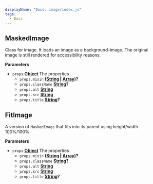 ```yaml
---
displayName: "Docs: image/index.js"
tags: 
  - Docs
---
```


<!-- Generated by documentation.js. Update this documentation by updating the source code. -->

## MaskedImage

Class for image.
It loads an image as a background-image. The original image is still
rendered for accessibility reasons.

**Parameters**

-   `props` **[Object][1]** The properties
    -   `props.mixin` **([String][2] \| [Array][3])?** 
    -   `props.className` **[String][2]?** 
    -   `props.alt` **[String][2]** 
    -   `props.src` **[String][2]** 
    -   `props.title` **[String][2]?** 

## FitImage

A version of `MaskedImage` that fits into its parent using
height/width 100%/100%

**Parameters**

-   `props` **[Object][1]** The properties
    -   `props.mixin` **([String][2] \| [Array][3])?** 
    -   `props.className` **[String][2]?** 
    -   `props.alt` **[String][2]** 
    -   `props.src` **[String][2]** 
    -   `props.title` **[String][2]?** 

[1]: https://developer.mozilla.org/docs/Web/JavaScript/Reference/Global_Objects/Object

[2]: https://developer.mozilla.org/docs/Web/JavaScript/Reference/Global_Objects/String

[3]: https://developer.mozilla.org/docs/Web/JavaScript/Reference/Global_Objects/Array

